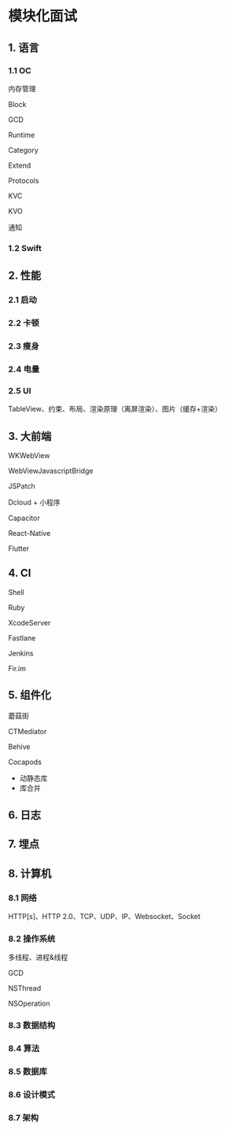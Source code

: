 # 模块化面试

## 1. 语言

### 1.1 OC

内存管理

Block

GCD

Runtime

Category

Extend

Protocols

KVC

KVO

通知

### 1.2 Swift

## 2. 性能

### 2.1 启动

### 2.2 卡顿

### 2.3 瘦身

### 2.4 电量

### 2.5 UI

TableView、约束、布局、渲染原理（离屏渲染）、图片（缓存+渲染）

## 3. 大前端

WKWebView

WebViewJavascriptBridge

JSPatch

Dcloud + 小程序

Capacitor

React-Native

Flutter

## 4. CI

Shell

Ruby

XcodeServer

Fastlane

Jenkins

Fir.im

## 5. 组件化

蘑菇街

CTMediator

Behive

Cocapods

* 动静态库
* 库合并

## 6. 日志

## 7. 埋点

## 8. 计算机

### 8.1 网络

HTTP[s]、HTTP 2.0、TCP、UDP、IP、Websocket、Socket

### 8.2 操作系统

多线程、进程&线程

GCD

NSThread

NSOperation

### 8.3 数据结构

### 8.4 算法

### 8.5 数据库

### 8.6 设计模式

### 8.7 架构
